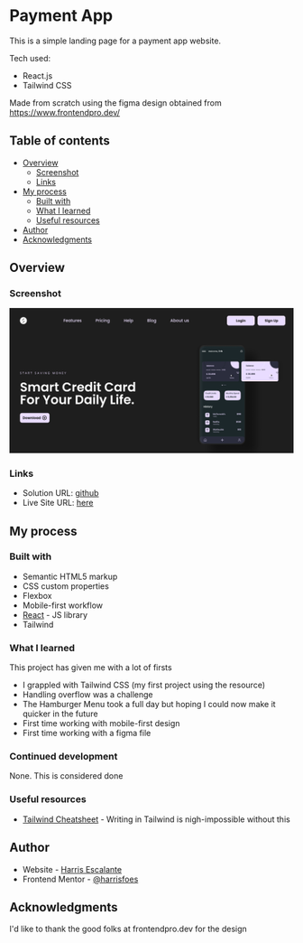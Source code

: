 # Payment App

This is a simple landing page for a payment app website.

Tech used:

- React.js
- Tailwind CSS

Made from scratch using the figma design obtained from https://www.frontendpro.dev/

## Table of contents

- [Overview](#overview)
  - [Screenshot](#screenshot)
  - [Links](#links)
- [My process](#my-process)
  - [Built with](#built-with)
  - [What I learned](#what-i-learned)
  - [Useful resources](#useful-resources)
- [Author](#author)
- [Acknowledgments](#acknowledgments)

## Overview

### Screenshot

![](./src/assets/2023-11-16_17-04.png)

### Links

- Solution URL: [github](https://github.com/harrisfoes/payment-landing-page)
- Live Site URL: [here](https://harrisfoes.github.io/payment-landing-page/)

## My process

### Built with

- Semantic HTML5 markup
- CSS custom properties
- Flexbox
- Mobile-first workflow
- [React](https://reactjs.org/) - JS library
- Tailwind

### What I learned

This project has given me with a lot of firsts

- I grappled with Tailwind CSS (my first project using the resource)
- Handling overflow was a challenge
- The Hamburger Menu took a full day but hoping I could now make it quicker in the future
- First time working with mobile-first design
- First time working with a figma file

### Continued development

None. This is considered done

### Useful resources

- [Tailwind Cheatsheet](https://nerdcave.com/tailwind-cheat-sheet) - Writing in Tailwind is nigh-impossible without this

## Author

- Website - [Harris Escalante](https://harrisfoes.github.io/portfolio-page/)
- Frontend Mentor - [@harrisfoes](https://www.frontendmentor.io/profile/harrisfoes)

## Acknowledgments

I'd like to thank the good folks at frontendpro.dev for the design

